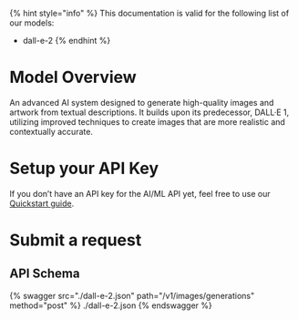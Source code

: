 [#references:start]: <> ({ "template": "openapi" })
{% hint style="info" %}
This documentation is valid for the following list of our models:
* dall-e-2
{% endhint %}

# Model Overview
An advanced AI system designed to generate high-quality images and artwork from textual descriptions. It builds upon its predecessor, DALL·E 1, utilizing improved techniques to create images that are more realistic and contextually accurate.

# Setup your API Key
If you don’t have an API key for the AI/ML API yet, feel free to use our [Quickstart guide](https://docs.aimlapi.com/quickstart/setting-up).

# Submit a request
## API Schema
{% swagger src="./dall-e-2.json" path="/v1/images/generations" method="post" %}
./dall-e-2.json
{% endswagger %}


[#references:end]: <> ({})